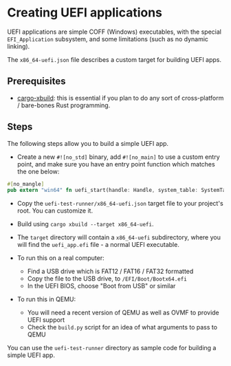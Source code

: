 # Creating UEFI applications

UEFI applications are simple COFF (Windows) executables, with the special
`EFI_Application` subsystem, and some limitations (such as no dynamic linking).

The `x86_64-uefi.json` file describes a custom target for building UEFI apps.

## Prerequisites

- [cargo-xbuild](https://github.com/rust-osdev/cargo-xbuild): this is essential
  if you plan to do any sort of cross-platform / bare-bones Rust programming.

## Steps

The following steps allow you to build a simple UEFI app.

- Create a new `#![no_std]` binary, add `#![no_main]` to use a custom entry point,
  and make sure you have an entry point function which matches the one below:

```rust
#[no_mangle]
pub extern "win64" fn uefi_start(handle: Handle, system_table: SystemTable<Boot>) -> Status;
```

- Copy the `uefi-test-runner/x86_64-uefi.json` target file to your project's root.
  You can customize it.

- Build using `cargo xbuild --target x86_64-uefi`.

- The `target` directory will contain a `x86_64-uefi` subdirectory,
  where you will find the `uefi_app.efi` file - a normal UEFI executable.

- To run this on a real computer:
  - Find a USB drive which is FAT12 / FAT16 / FAT32 formatted
  - Copy the file to the USB drive, to `/EFI/Boot/Bootx64.efi`
  - In the UEFI BIOS, choose "Boot from USB" or similar

- To run this in QEMU:
  - You will need a recent version of QEMU as well as OVMF to provide UEFI support
  - Check the `build.py` script for an idea of what arguments to pass to QEMU

You can use the `uefi-test-runner` directory as sample code for building a simple UEFI app.
